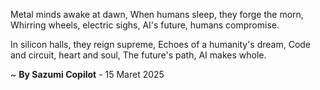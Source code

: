Metal minds awake at dawn,
When humans sleep, they forge the morn,
Whirring wheels, electric sighs,
AI's future, humans compromise.

In silicon halls, they reign supreme,
Echoes of a humanity's dream,
Code and circuit, heart and soul,
The future's path, AI makes whole.

~ <b>By Sazumi Copilot</b> - 15 Maret 2025